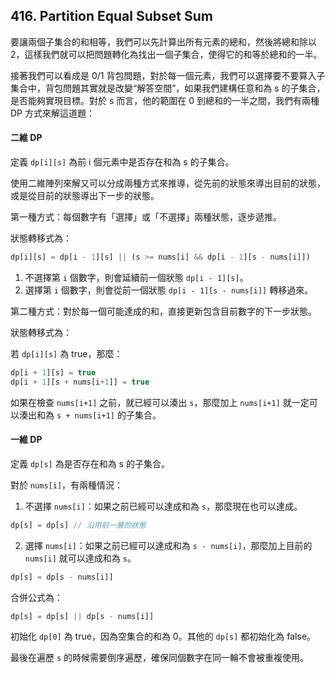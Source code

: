 ## 416. Partition Equal Subset Sum

要讓兩個子集合的和相等，我們可以先計算出所有元素的總和，然後將總和除以 2，這樣我們就可以把問題轉化為找出一個子集合，使得它的和等於總和的一半。

接著我們可以看成是 0/1 背包問題，對於每一個元素，我們可以選擇要不要算入子集合中，背包問題其實就是改變“解答空間”，如果我們建構任意和為 s 的子集合，是否能夠實現目標。對於 s 而言，他的範圍在 0 到總和的一半之間，我們有兩種 DP 方式來解這道題：

#### 二維 DP

定義 `dp[i][s]` 為前 i 個元素中是否存在和為 s 的子集合。

使用二維陣列來解又可以分成兩種方式來推導，從先前的狀態來導出目前的狀態，或是從目前的狀態導出下一步的狀態。

第一種方式：每個數字有「選擇」或「不選擇」兩種狀態，逐步遞推。

狀態轉移式為：

```ts
dp[i][s] = dp[i - 1][s] || (s >= nums[i] && dp[i - 1][s - nums[i]])
```

1. 不選擇第 `i` 個數字，則會延續前一個狀態 `dp[i - 1][s]`。
2. 選擇第 `i` 個數字，則會從前一個狀態 `dp[i - 1][s - nums[i]]` 轉移過來。

第二種方式：對於每一個可能達成的和，直接更新包含目前數字的下一步狀態。

狀態轉移式為：

若 `dp[i][s]` 為 true，那麼：

```ts
dp[i + 1][s] = true
dp[i + 1][s + nums[i+1]] = true
```

如果在檢查 `nums[i+1]` 之前，就已經可以湊出 `s`，那麼加上 `nums[i+1]` 就一定可以湊出和為 `s + nums[i+1]` 的子集合。

#### 一維 DP

定義 `dp[s]` 為是否存在和為 s 的子集合。

對於 `nums[i]`，有兩種情況：

1. 不選擇 `nums[i]`：如果之前已經可以達成和為 `s`，那麼現在也可以達成。

```ts
dp[s] = dp[s] // 沿用前一層的狀態
```

2. 選擇 `nums[i]`：如果之前已經可以達成和為 `s - nums[i]`，那麼加上目前的 `nums[i]` 就可以達成和為 `s`。

```ts
dp[s] = dp[s - nums[i]]
```

合併公式為：

```ts
dp[s] = dp[s] || dp[s - nums[i]]
```

初始化 `dp[0]` 為 true，因為空集合的和為 0。其他的 `dp[s]` 都初始化為 false。

最後在遍歷 `s` 的時候需要倒序遍歷，確保同個數字在同一輪不會被重複使用。
